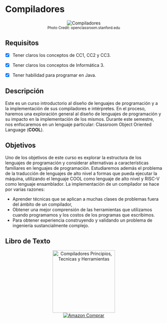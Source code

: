 # Compiladores

<p align="center">
  <img src="/img/compilers.png" alt="Compiladores" />
  <br>
  <small>Photo Credit: openclassroom.stanford.edu</small>
</p>

## Requisitos

* [x] Tener claros los conceptos de CC1, CC2 y CC3.
* [x] Tener claros los conceptos de Informática 3.
* [x] Tener habilidad para programar en Java.


## Descripción

Este es un curso introductorio al diseño de lenguajes de programación y a la implementación de sus compiladores e intérpretes. En el proceso, haremos una exploración general al diseño de lenguajes de programación y su impacto en la implementación de los mismos. Durante este semestre, nos enfocaremos en un lenguaje particular: Classroom Object Oriented Language (**COOL**).

## Objetivos

Uno de los objetivos de este curso es explorar la estructura de los lenguajes de programación y considerar alternativas a características familiares en lenguajes de programación. Estudiaremos además el problema de la traducción de lenguajes de alto nivel a formas que pueda ejecutar la máquina, utilizando el lenguaje COOL como lenguaje de alto nivel y RISC-V como lenguaje ensamblador. La implementación de un compilador se hace por varias razones:

* Aprender técnicas que se aplican a muchas clases de problemas fuera del ámbito de un compilador,
* Obtener una mejor comprensión de las herramientas que utilizamos cuando programamos y los costos de los programas que escribimos.
* Para obtener experiencia construyendo y validando un problema de ingeniería sustancialmente complejo.

## Libro de Texto

<p align="center">
  <img src="/img/dragon.jpg" alt="Compiladores Principios, Tecnicas y Herramientas" width="200"/>
  <br/>
  <a href="https://www.amazon.com/Compilers-Principles-Techniques-Tools-2nd-dp-0321486811/dp/0321486811/ref=mt_hardcover?_encoding=UTF8&me=&qid=" target="_blank"><img src="/img/amazon.png" alt="Amazon Comprar"/></a>
</p>
